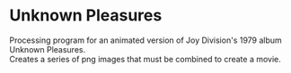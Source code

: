 # Unknown Pleasures
Processing program for an animated version of Joy Division's 1979 album Unknown Pleasures. <br />
Creates a series of png images that must be combined to create a movie.
